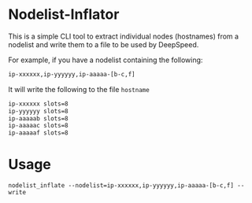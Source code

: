 # Nodelist-Inflator

This is a simple CLI tool to extract individual nodes (hostnames) from a nodelist and write them to a file to be used by DeepSpeed.

For example, if you have a nodelist containing the following:

```bash
ip-xxxxxx,ip-yyyyyy,ip-aaaaa-[b-c,f]
```

It will write the following to the file `hostname`

```bash
ip-xxxxxx slots=8
ip-yyyyyy slots=8
ip-aaaaab slots=8
ip-aaaaac slots=8
ip-aaaaaf slots=8
```

# Usage

```baseh
nodelist_inflate --nodelist=ip-xxxxxx,ip-yyyyyy,ip-aaaaa-[b-c,f] --write
```
